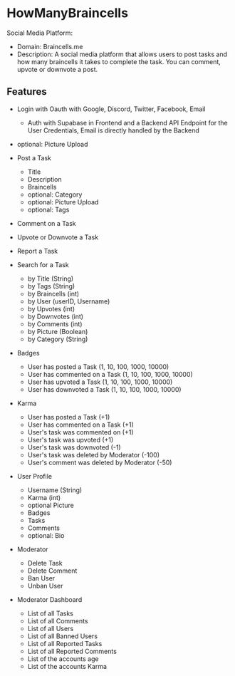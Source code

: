 # HowManyBraincells

Social Media Platform: 
- Domain: Braincells.me
- Description: A social media platform that allows users to post tasks and how many braincells it takes to complete the task. You can comment, upvote or downvote a post.

## Features
- Login with Oauth with Google, Discord, Twitter, Facebook, Email
  - Auth with Supabase in Frontend and a Backend API Endpoint for the User Credentials, Email is directly handled by the Backend
- optional: Picture Upload
- Post a Task
  - Title
  - Description
  - Braincells
  - optional: Category
  - optional: Picture Upload
  - optional: Tags
- Comment on a Task
- Upvote or Downvote a Task
- Report a Task
- Search for a Task
  - by Title (String)
  - by Tags (String)
  - by Braincells (int)
  - by User (userID, Username)
  - by Upvotes (int)
  - by Downvotes (int)
  - by Comments (int)
  - by Picture (Boolean)
  - by Category (String)
- Badges
  - User has posted a Task (1, 10, 100, 1000, 10000)
  - User has commented on a Task (1, 10, 100, 1000, 10000)
  - User has upvoted a Task (1, 10, 100, 1000, 10000)
  - User has downvoted a Task (1, 10, 100, 1000, 10000)
- Karma
  - User has posted a Task (+1)
  - User has commented on a Task (+1)
  - User's task was commented on (+1)
  - User's task was upvoted (+1)
  - User's task was downvoted (-1)
  - User's task was deleted by Moderator (-100)
  - User's comment was deleted by Moderator (-50)
- User Profile
  - Username (String)
  - Karma (int)
  - optional Picture
  - Badges
  - Tasks
  - Comments
  - optional: Bio

- Moderator
  - Delete Task
  - Delete Comment
  - Ban User
  - Unban User

- Moderator Dashboard
    - List of all Tasks
    - List of all Comments
    - List of all Users
    - List of all Banned Users
    - List of all Reported Tasks
    - List of all Reported Comments
    - List of the accounts age
    - List of the accounts Karma
